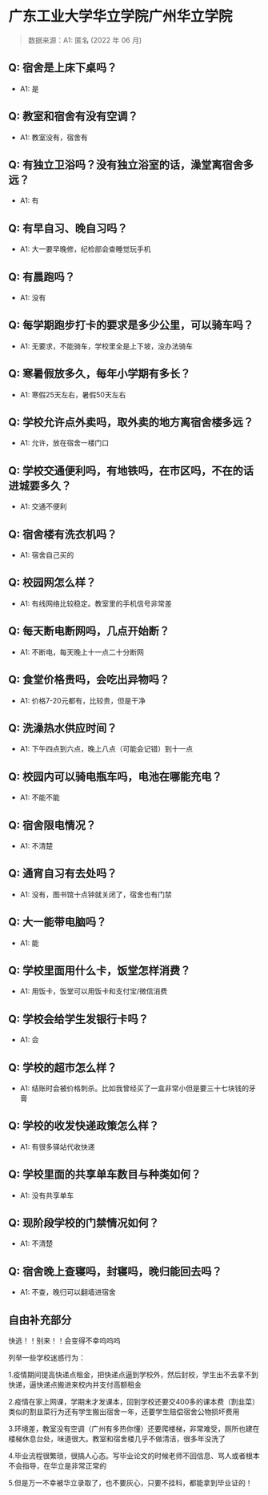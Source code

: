 # 广东工业大学华立学院广州华立学院

> 数据来源：A1: 匿名 (2022 年 06 月)

## Q: 宿舍是上床下桌吗？

- A1: 是

## Q: 教室和宿舍有没有空调？

- A1: 教室没有，宿舍有

## Q: 有独立卫浴吗？没有独立浴室的话，澡堂离宿舍多远？

- A1: 有

## Q: 有早自习、晚自习吗？

- A1: 大一要早晚修，纪检部会查睡觉玩手机

## Q: 有晨跑吗？

- A1: 没有

## Q: 每学期跑步打卡的要求是多少公里，可以骑车吗？

- A1: 无要求，不能骑车，学校里全是上下坡，没办法骑车

## Q: 寒暑假放多久，每年小学期有多长？

- A1: 寒假25天左右，暑假50天左右

## Q: 学校允许点外卖吗，取外卖的地方离宿舍楼多远？

- A1: 允许，放在宿舍一楼门口

## Q: 学校交通便利吗，有地铁吗，在市区吗，不在的话进城要多久？

- A1: 交通不便利

## Q: 宿舍楼有洗衣机吗？

- A1: 宿舍自己买的

## Q: 校园网怎么样？

- A1: 有线网络比较稳定。教室里的手机信号非常差

## Q: 每天断电断网吗，几点开始断？

- A1: 不断电，每天晚上十一点二十分断网

## Q: 食堂价格贵吗，会吃出异物吗？

- A1: 价格7-20元都有，比较贵，但是干净

## Q: 洗澡热水供应时间？

- A1: 下午四点到六点，晚上八点（可能会记错）到十一点

## Q: 校园内可以骑电瓶车吗，电池在哪能充电？

- A1: 不能不能

## Q: 宿舍限电情况？

- A1: 不清楚

## Q: 通宵自习有去处吗？

- A1: 没有，图书馆十点钟就关闭了，宿舍也有门禁

## Q: 大一能带电脑吗？

- A1: 能

## Q: 学校里面用什么卡，饭堂怎样消费？

- A1: 用饭卡，饭堂可以用饭卡和支付宝/微信消费

## Q: 学校会给学生发银行卡吗？

- A1: 会

## Q: 学校的超市怎么样？

- A1: 结账时会被价格刺杀。比如我曾经买了一盒非常小但是要三十七块钱的牙膏

## Q: 学校的收发快递政策怎么样？

- A1: 有很多驿站代收快递

## Q: 学校里面的共享单车数目与种类如何？

- A1: 没有共享单车

## Q: 现阶段学校的门禁情况如何？

- A1: 不清楚

## Q: 宿舍晚上查寝吗，封寝吗，晚归能回去吗？

- A1: 不查，晚归可以翻墙进宿舍

## 自由补充部分

快逃！！别来！！会变得不幸呜呜呜



列举一些学校迷惑行为：

1.疫情期间提高快递点租金，把快递点逼到学校外，然后封校，学生出不去拿不到快递，逼快递点搬进来校内并支付高额租金

2.疫情在家上网课，学期末才发课本，回到学校还要交400多的课本费（割韭菜）类似的割韭菜行为还有学生搬出宿舍一年，还要学生赔偿宿舍公物损坏费用

3.环境差，教室没有空调（广州有多热你懂）还要爬楼梯，非常难受，厕所也建在楼梯休息台处，味道很大。教室和宿舍楼几乎不做清洁，很多年没洗了

4.毕业流程很繁琐，很搞人心态。写毕业论文的时候老师不回信息、骂人或者根本不会指导，在华立是非常正常的

5.但是万一不幸被华立录取了，也不要灰心，只要不挂科，都能拿到毕业证的！